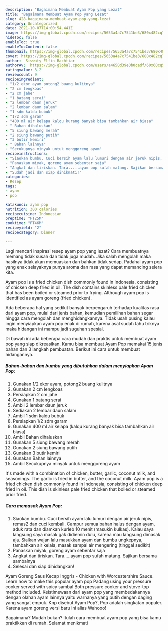 ```yaml
---
description: "Bagaimana Membuat Ayam Pop yang Lezat"
title: "Bagaimana Membuat Ayam Pop yang Lezat"
slug: 428-bagaimana-membuat-ayam-pop-yang-lezat
category: Uncategorized
date: 2021-10-07T14:00:54.441Z
image: https://img-global.cpcdn.com/recipes/5653a4a7c7541be3/680x482cq70/ayam-pop-foto-resep-utama.jpg
hideToc: false
enableToc: true
enableTocContent: false
thumbnail: https://img-global.cpcdn.com/recipes/5653a4a7c7541be3/680x482cq70/ayam-pop-foto-resep-utama.jpg
cover: https://img-global.cpcdn.com/recipes/5653a4a7c7541be3/680x482cq70/ayam-pop-foto-resep-utama.jpg
author:  Siswaty Elfin Bachtiar
authorAv:  https://img-global.cpcdn.com/users/a4650d39e0b0cadf/60x60cq50/avatar.jpg
ratingvalue: 3.2
reviewcount: 9
recipeingredient:
- "1/2 ekor ayam potong2 buang kulitnya"
- "2 cm lengkoas"
- "2 cm jahe"
- "1 batang serai"
- "2 lembar daun jeruk"
- "2 lembar daun salam"
- "1 sdm kaldu bubuk"
- "1/2 sdm garam"
- "400 ml air kelapa kalqu kurang banyak bisa tambahkan air biasa"
- " Bahan dihaluskan"
- "5 siung bawang merah"
- "2 siung bawang putih"
- "3 butir kemiri"
- " Bahan lainnya"
- "Secukupnya minyak untuk menggoreng ayam"
recipeinstructions:
- "Siaokan bumbu. Cuci bersih ayam lalu lumuri dengan air jeruk nipis, remas2 dan cuci kembali. Campur semua bahan halus dengan ayam, aduk rata dan diamkan kurleb 10 menit (masukin kulkas). Kalau saya langsung saya masak gak didiemin dulu, karena mau langsung dimasak aja. Sialkan wajan lalu masukkan ayam dan bumbu ungkepnya, tambahkan air kelala, masak sampai air mengering (tinggal sedikit)"
- "Panaskan miyak, goreng ayam sebentar saja"
- "Angkat dan tiriskan. Tara.....ayam pop sufah matang. Sajikan bersama sambalnya"
- "Sudah jadi dan siap dinikmati!"
categories:
- Resep
tags:
- ayam
- pop

katakunci: ayam pop 
nutrition: 300 calories
recipecuisine: Indonesian
preptime: "PT25M"
cooktime: "PT46M"
recipeyield: "2"
recipecategory: Dinner

---
```



Lagi mencari inspirasi resep ayam pop yang lezat? Cara membuatnya memang tidak susah dan tidak juga mudah. Jika salah mengolah maka hasilnya tidak akan memuaskan dan bahkan tidak sedap. Padahal ayam pop yang enak selayaknya punya aroma dan rasa yang dapat memancing selera kita.


Ayam pop is a fried chicken dish commonly found in Indonesia, consisting of chicken deep fried in oil. The dish contains skinless pale fried chicken that has been boiled or steamed prior to frying. Although ayam pop is identified as ayam goreng (fried chicken).

Ada beberapa hal yang sedikit banyak berpengaruh terhadap kualitas rasa dari ayam pop, mulai dari jenis bahan, kemudian pemilihan bahan segar hingga cara mengolah dan menghidangkannya. Tidak usah pusing kalau ingin menyiapkan ayam pop enak di rumah, karena asal sudah tahu triknya maka hidangan ini mampu jadi suguhan spesial.


Di bawah ini ada beberapa cara mudah dan praktis untuk membuat ayam pop yang siap dikreasikan. Kamu bisa membuat Ayam Pop memakai 15 jenis bahan dan 3 langkah pembuatan. Berikut ini cara untuk membuat hidangannya.

<!--inarticleads1-->

##### Bahan-bahan dan bumbu yang dibutuhkan dalam menyiapkan Ayam Pop:

1. Gunakan 1/2 ekor ayam, potong2 buang kulitnya
1. Gunakan 2 cm lengkoas
1. Persiapkan 2 cm jahe
1. Gunakan 1 batang serai
1. Ambil 2 lembar daun jeruk
1. Sediakan 2 lembar daun salam
1. Ambil 1 sdm kaldu bubuk
1. Persiapkan 1/2 sdm garam
1. Gunakan 400 ml air kelapa (kalqu kurang banyak bisa tambahkan air biasa)
1. Ambil  Bahan dihaluskan
1. Gunakan 5 siung bawang merah
1. Gunakan 2 siung bawang putih
1. Gunakan 3 butir kemiri
1. Gunakan  Bahan lainnya
1. Ambil Secukupnya minyak untuk menggoreng ayam


It&#39;s made with a combination of chicken, butter, garlic, coconut milk, and seasonings. The garlic is fried in butter, and the coconut milk. Ayam pop is a fried chicken dish commonly found in Indonesia, consisting of chicken deep fried in oil. This dish is skinless pale fried chicken that boiled or steamed prior fried. 

<!--inarticleads2-->

##### Cara memasak Ayam Pop:

1. Siaokan bumbu. Cuci bersih ayam lalu lumuri dengan air jeruk nipis, remas2 dan cuci kembali. Campur semua bahan halus dengan ayam, aduk rata dan diamkan kurleb 10 menit (masukin kulkas). Kalau saya langsung saya masak gak didiemin dulu, karena mau langsung dimasak aja. Sialkan wajan lalu masukkan ayam dan bumbu ungkepnya, tambahkan air kelala, masak sampai air mengering (tinggal sedikit)
1. Panaskan miyak, goreng ayam sebentar saja
1. Angkat dan tiriskan. Tara.....ayam pop sufah matang. Sajikan bersama sambalnya
1. Selesai dan siap dihidangkan!

Ayam Goreng Saus Kecap Inggris - Chicken with Worcestershire Sauce. Learn how to make this popular ayam pop Padang using your pressure cooker served with spicy sambal Both pressure cooker and stove-top method included. Keistimewaan dari ayam pop yang membedakannya dengan olahan ayam lainnya yaitu warnanya yang putih dengan daging yang sangat empuk. Knp disebut Ayam Pop?, Pop adalah singkatan populer. Karena ayam goreng versi baru ini alias Wahooo! 

Bagaimana? Mudah bukan? Itulah cara membuat ayam pop yang bisa kamu praktikkan di rumah. Selamat menikmati
